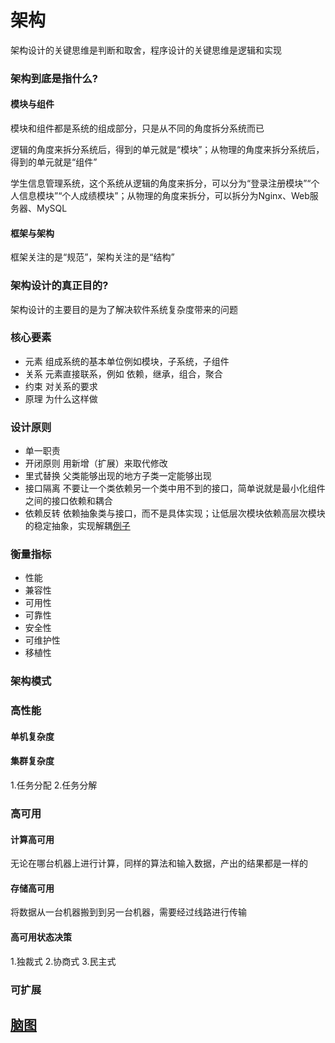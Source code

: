 # 架构

架构设计的关键思维是判断和取舍，程序设计的关键思维是逻辑和实现

### 架构到底是指什么?

#### 模块与组件
模块和组件都是系统的组成部分，只是从不同的角度拆分系统而已

逻辑的角度来拆分系统后，得到的单元就是“模块”；从物理的角度来拆分系统后，得到的单元就是“组件”

学生信息管理系统，这个系统从逻辑的角度来拆分，可以分为“登录注册模块”“个人信息模块”“个人成绩模块”；从物理的角度来拆分，可以拆分为Nginx、Web服务器、MySQL

#### 框架与架构

框架关注的是“规范”，架构关注的是“结构”

### 架构设计的真正目的?
架构设计的主要目的是为了解决软件系统复杂度带来的问题

### 核心要素
- 元素  组成系统的基本单位例如模块，子系统，子组件
- 关系  元素直接联系，例如 依赖，继承，组合，聚合
- 约束  对关系的要求
- 原理  为什么这样做

### 设计原则
- 单一职责
- 开闭原则  用新增（扩展）来取代修改
- 里式替换  父类能够出现的地方子类一定能够出现
- 接口隔离  不要让一个类依赖另一个类中用不到的接口，简单说就是最小化组件之间的接口依赖和耦合
- 依赖反转  依赖抽象类与接口，而不是具体实现；让低层次模块依赖高层次模块的稳定抽象，实现解耦[例子](https://zhuanlan.zhihu.com/p/275785681)

### 衡量指标

- 性能
- 兼容性
- 可用性
- 可靠性
- 安全性
- 可维护性
- 移植性

### 架构模式


### 高性能

#### 单机复杂度

#### 集群复杂度

1.任务分配
2.任务分解

### 高可用

#### 计算高可用
无论在哪台机器上进行计算，同样的算法和输入数据，产出的结果都是一样的

#### 存储高可用
将数据从一台机器搬到到另一台机器，需要经过线路进行传输

#### 高可用状态决策
1.独裁式
2.协商式
3.民主式

### 可扩展




## [脑图](https://www.yuque.com/u21687997/dxgwen/cm8xsf)
